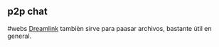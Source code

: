 ## p2p chat
#webs 
[Dreamlink](https://www.dreamlink.cloud/chat)
	tambièn sirve para paasar archivos, bastante útil en general.